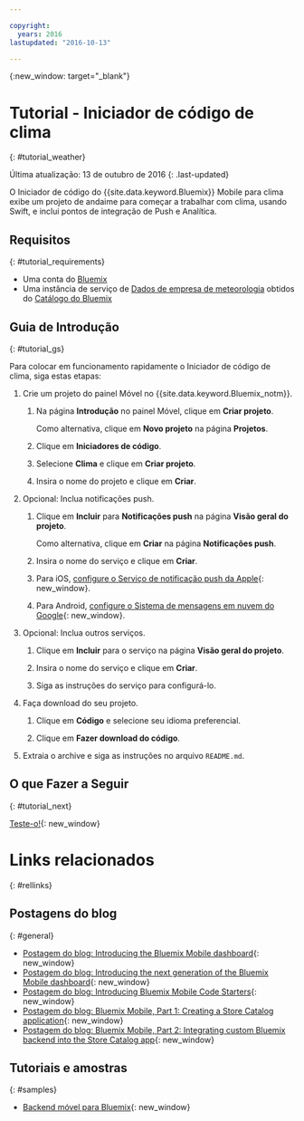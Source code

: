 ```yaml
---

copyright:
  years: 2016
lastupdated: "2016-10-13"

---
```

{:new_window: target="_blank"}

# Tutorial - Iniciador de código de clima
{: #tutorial_weather}

Última atualização: 13 de outubro de 2016
{: .last-updated}

O Iniciador de código do {{site.data.keyword.Bluemix}} Mobile para clima
exibe um projeto de andaime para começar a trabalhar com clima, usando Swift, e inclui
pontos de integração de Push e Analítica.


## Requisitos
{: #tutorial_requirements}

* Uma conta do [Bluemix](http://bluemix.net)
* Uma instância de serviço de
[Dados de
empresa de meteorologia](https://console.{DomainName}/catalog/services/weather-company-data/) obtidos do
[Catálogo do Bluemix](https://console.{DomainName}/catalog/)


## Guia de Introdução
{: #tutorial_gs}

Para colocar em funcionamento rapidamente o Iniciador de código de clima, siga estas etapas:

1. Crie um projeto do painel Móvel no {{site.data.keyword.Bluemix_notm}}.

   1. Na página **Introdução** no painel Móvel, clique em
**Criar projeto**.

      Como alternativa, clique em **Novo projeto** na página **Projetos**.

   2. Clique em **Iniciadores de código**.

   3. Selecione **Clima** e clique em **Criar projeto**.

   4. Insira o nome do projeto e clique em **Criar**.

2. Opcional: Inclua notificações push.

   1. Clique em **Incluir** para **Notificações
push** na página **Visão geral do projeto**.

      Como alternativa, clique em **Criar** na página
**Notificações push**.

   2. Insira o nome do serviço e clique em **Criar**.

   3. Para iOS,
[configure o Serviço de
notificação push da Apple](../services/mobilepush/t_push_provider_ios.html){: new_window}.

   4. Para Android,
[configure o Sistema de
mensagens em nuvem do Google](../services/mobilepush/t_push_provider_android.html){: new_window}.

3. Opcional: Inclua outros serviços.

   1. Clique em **Incluir** para o serviço na página
**Visão geral do projeto**.

   2. Insira o nome do serviço e clique em **Criar**.

   3. Siga as instruções do serviço para configurá-lo.

4. Faça download do seu projeto.

   1. Clique em **Código** e selecione seu idioma preferencial.

   2. Clique em **Fazer download do código**.

5. Extraia o archive e siga as instruções no arquivo `README.md`.


## O que Fazer a Seguir
{: #tutorial_next}

[Teste-o!](http://new-console.{DomainName}/mobile/create-project?starter=fad1d49e-f7b6-3aff-9b53-14673fca4399){: new_window}


# Links relacionados
{: #rellinks}

<!-- links to internal services don't work
## {{site.data.keyword.Bluemix_notm}} Mobile services
{: #general}
* [Mobile Analytics (Beta)](../services/mobileanalytics/index.html){: new_window}
* [Mobile Client Access](../services/mobileaccess/index.html){: new_window}
* [Mobile Foundation](../services/mobilefoundation/index.html){: new_window}
* [Mobile Quality Assurance)](../services/MobileQualityAssurance/index.html){: new_window}
* [Push Notifications](../services/mobilepush/index.html){: new_window}
-->

## Postagens do blog
{: #general}
* [Postagem do blog: Introducing the Bluemix Mobile
dashboard](https://developer.ibm.com/bluemix/2016/07/08/new-bluemix-mobile-dashboard/){: new_window}
* [Postagem do blog: Introducing the next generation of the Bluemix Mobile dashboard](https://ibm.com/blogs/bluemix/2016/10/introducing-the-next-generation-of-the-bluemix-mobile-dashboard/){: new_window}
* [Postagem do blog: Introducing Bluemix Mobile Code Starters](https://www.ibm.com/blogs/bluemix/2016/10/rapid-dev-with-mobile-code-starters/){: new_window}
* [Postagem do blog: Bluemix
Mobile, Part 1: Creating a Store Catalog application](https://developer.ibm.com/bluemix/2016/07/13/bluemix-mobile-creating-store-catalog-app-part1/){: new_window}
* [Postagem do blog: Bluemix
Mobile, Part 2: Integrating custom Bluemix backend into the Store Catalog app](https://developer.ibm.com/bluemix/2016/07/14/bluemix-mobile-integrating-custom-backend-part2/){: new_window}

## Tutoriais e amostras
{: #samples}
* [Backend móvel para Bluemix](https://github.com/ibm-bluemix-mobile-services/mobiledashboard-storecatalog-backend){: new_window}
